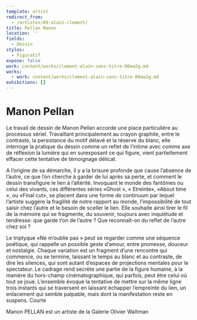 ```yaml
---
template: artist
redirect_from:
  - /artistes/89-alain-clement/
title: Pellan Manon
location: ''
fields:
  - Dessin
styles:
  - Figuratif
expose: false
work: content/works/clement-alain-sans-titre-06ma2g.md
works:
  - work: content/works/clement-alain-sans-titre-06ma2g.md
exhibitions: []
---
```


# Manon Pellan


Le travail de dessin de Manon Pellan accorde une place particulière au processus sériel. Travaillant principalement au crayon graphite, entre le contraste, la persistance du motif délavé et la réserve du blanc, elle interroge la pratique du dessin comme un reflet de l’intime avec comme axe de réflexion la lumière qui en surexposant ce qui figure, vient partiellement effacer cette tentative de témoignage délicat.


A l’origine de sa démarche, il y a la brisure profonde que cause l’absence de l’autre, ce que l’on cherche à garder de lui après sa perte, et comment le dessin transfigure le lien à l’altérité. Invoquant le monde des fantômes ou celui des vivants, ces différentes séries «Ghost », « Etreinte», «About time », ou «Final cut», se placent dans une forme de continuum par lequel l’artiste suggère la fragilité de notre rapport au monde, l’impossibilité de tout saisir chez l’autre et le besoin de sceller le lien.
Elle souhaite ainsi tirer le fil de la mémoire qui se fragmente, du souvenir, toujours avec inquiétude et tendresse: que garde t’on de l’autre ? Que reconnaît-on du reflet de l’autre chez soi ?


Le triptyque «Ne m’oublie pas » peut se regarder comme une séquence poétique, qui rappelle un possible geste d’amour, entre promesse, douceur et nostalgie. Chaque variation est un fragment d’une rencontre qui commence, ou se termine, laissant le temps au blanc et au contraste, de dire les silences, qui sont autant d’espaces de projections mentales pour le spectateur. Le cadrage rend secrète une partie de la figure humaine, à la manière du hors-champ cinématographique, qui parfois, peut être celui où tout se joue. L’ensemble évoque la tentative de mettre sur la même ligne trois instants qui se traversent en laissant échapper l’empreinte du lien, un enlacement qui semble palpable, mais dont la manifestation reste en suspens.
Courte

Manon PELLAN est un artiste de la Galerie Olivier Waltman 
&#x9;		&#x9;
&#x9;	&#x9;
&#x9;&#x9;
&#x9;

